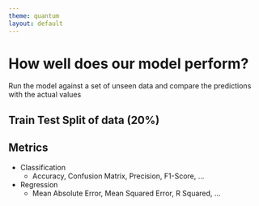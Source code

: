 ```yaml
---
theme: quantum
layout: default
---
```


# How well does our model perform?

Run the model against a set of <text-highlight highlight-color="#ff006e" duration="1" direction="left-to-right">unseen data</text-highlight> and compare the predictions with the actual values


## Train Test Split of data (20%)

## Metrics
- Classification    
  - Accuracy, Confusion Matrix, Precision, F1-Score, ...
- Regression
  - Mean Absolute Error, Mean Squared Error, R Squared, ...